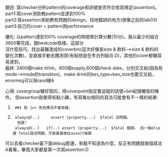 題目: 寫checker分析pattern的coverage和訊號是否符合依寫規定(assertion)。     
      part1:寫cover測助教pattern並達到100%    
      part2:寫assertion測助教有問題的design，找地錯誤的地方(很像之前的lab03)       
      part3:自己的cover + pattern測performance    
    

優化: 以pattern達到100% coverage的時間來計算分數(10分)。我以最少的組合3600筆完成，跟bestcode依樣。這部分    
      沒什麼技巧，找出最難達成的coverbin(這次好像是size & 飲料-->size & 飲料的變化次數)，並直接手動去餵測資(有點想是在考白列組合:D)，其他的cover都蠻容易達到。     
      最終: 2400個make drink，600個supply,600個check date，分別交叉給(因為有mode-->mode的transition)，make drink的bev_type+bev_size也要交叉給，errormsg可以用rand硬A    
      
心得: covergroup蠻好寫的，用coverpoint指定要追蹤的訊號+bin紀錄觸發的條件。 但assertion我覺得有點小難，有寫看似相同的寫法可能會有不一樣的結果:    
1.      ##1 和 |=> 有些情況不會依樣。    
2.      always@(..)     assert (property...)  $fatal 沒問題。
         但是!    
        always@(..)   if(..) assert (property...)  $fatal 錯誤， 加一個else 接 fatal就沒問題，不能直接放在assert後面        

可以去看checker最下面debug那邊，有點不知道為什麼，反正有問題就換個寫法A看看，畢竟大家都是第一次寫assertion:D    
